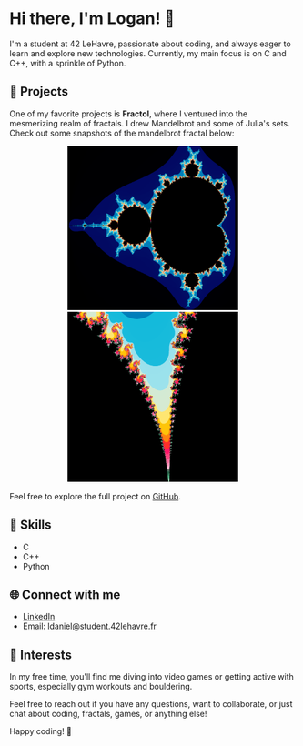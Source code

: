 # Hi there, I'm Logan! 👋

I'm a student at 42 LeHavre, passionate about coding, and always eager to learn and explore new technologies. Currently, my main focus is on C and C++, with a sprinkle of Python.

## 🚀 Projects

One of my favorite projects is **Fractol**, where I ventured into the mesmerizing realm of fractals. I drew Mandelbrot and some of Julia's sets. Check out some snapshots of the mandelbrot fractal below:


<div align="center">
  <img src="full_mandel.png" width="300" alt="Mandelbrot">
  <img src="zoomed_mandel.png" width="300" alt="Zoomed Mandelbrot">
</div>


Feel free to explore the full project on [GitHub](https://github.com/lolopss/fractol).

## 🔧 Skills

- C
- C++
- Python

## 🌐 Connect with me

- [LinkedIn](https://www.linkedin.com/in/logan-daniel-08b662259/)
- Email: ldaniel@student.42lehavre.fr

## 👾 Interests

In my free time, you'll find me diving into video games or getting active with sports, especially gym workouts and bouldering.

Feel free to reach out if you have any questions, want to collaborate, or just chat about coding, fractals, games, or anything else!

Happy coding! 🚀
